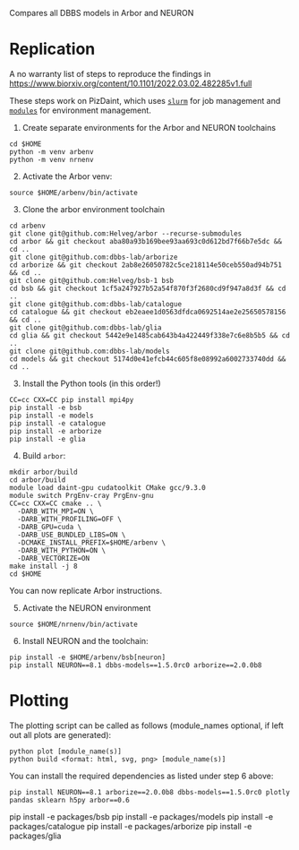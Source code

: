 Compares all DBBS models in Arbor and NEURON

# Replication

A no warranty list of steps to reproduce the findings in https://www.biorxiv.org/content/10.1101/2022.03.02.482285v1.full

These steps work on PizDaint, which uses [`slurm`](https://slurm.schedmd.com/documentation.html) for job management and [`modules`](http://modules.sourceforge.net/) for environment management.

1. Create separate environments for the Arbor and NEURON toolchains

```
cd $HOME
python -m venv arbenv
python -m venv nrnenv
```

2. Activate the Arbor venv:

```
source $HOME/arbenv/bin/activate
```

3. Clone the arbor environment toolchain

```
cd arbenv
git clone git@github.com:Helveg/arbor --recurse-submodules
cd arbor && git checkout aba80a93b169bee93aa693c0d612bd7f66b7e5dc && cd ..
git clone git@github.com:dbbs-lab/arborize
cd arborize && git checkout 2ab8e26050782c5ce218114e50ceb550ad94b751 && cd ..
git clone git@github.com:Helveg/bsb-1 bsb
cd bsb && git checkout 1cf5a247927b52a54f870f3f2680cd9f947a8d3f && cd ..
git clone git@github.com:dbbs-lab/catalogue
cd catalogue && git checkout eb2eaee1d0563dfdca0692514ae2e25650578156 && cd ..
git clone git@github.com:dbbs-lab/glia
cd glia && git checkout 5442e9e1485cab643b4a422449f338e7c6e8b5b5 && cd ..
git clone git@github.com:dbbs-lab/models
cd models && git checkout 5174d0e41efcb44c605f8e08992a6002733740dd && cd ..
```

3. Install the Python tools (in this order!)

```
CC=cc CXX=CC pip install mpi4py
pip install -e bsb
pip install -e models
pip install -e catalogue
pip install -e arborize
pip install -e glia
```

4. Build `arbor`:

```
mkdir arbor/build
cd arbor/build
module load daint-gpu cudatoolkit CMake gcc/9.3.0
module switch PrgEnv-cray PrgEnv-gnu
CC=cc CXX=CC cmake .. \
  -DARB_WITH_MPI=ON \
  -DARB_WITH_PROFILING=OFF \
  -DARB_GPU=cuda \
  -DARB_USE_BUNDLED_LIBS=ON \
  -DCMAKE_INSTALL_PREFIX=$HOME/arbenv \
  -DARB_WITH_PYTHON=ON \
  -DARB_VECTORIZE=ON
make install -j 8
cd $HOME
```

You can now replicate Arbor instructions.

5. Activate the NEURON environment

```
source $HOME/nrnenv/bin/activate
```

6. Install NEURON and the toolchain:

```
pip install -e $HOME/arbenv/bsb[neuron]
pip install NEURON==8.1 dbbs-models==1.5.0rc0 arborize==2.0.0b8
```

# Plotting

The plotting script can be called as follows (module_names optional, if left out all plots are generated):

```
python plot [module_name(s)]
python build <format: html, svg, png> [module_name(s)]
```

You can install the required dependencies as listed under step 6 above:
```
pip install NEURON==8.1 arborize==2.0.0b8 dbbs-models==1.5.0rc0 plotly pandas sklearn h5py arbor==0.6
```
pip install -e packages/bsb
pip install -e packages/models
pip install -e packages/catalogue
pip install -e packages/arborize
pip install -e packages/glia